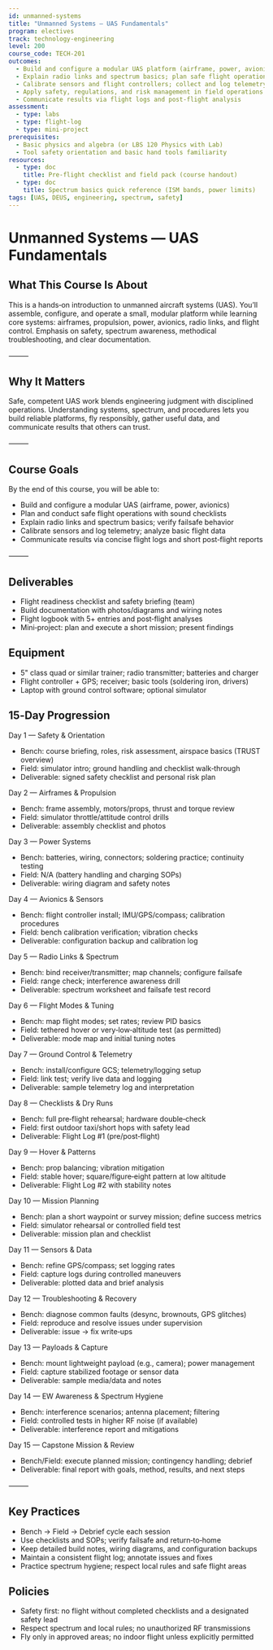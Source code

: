 ```yaml
---
id: unmanned-systems
title: "Unmanned Systems — UAS Fundamentals"
program: electives
track: technology-engineering
level: 200
course_code: TECH-201
outcomes:
  - Build and configure a modular UAS platform (airframe, power, avionics)
  - Explain radio links and spectrum basics; plan safe flight operations
  - Calibrate sensors and flight controllers; collect and log telemetry
  - Apply safety, regulations, and risk management in field operations
  - Communicate results via flight logs and post‑flight analysis
assessment:
  - type: labs
  - type: flight-log
  - type: mini-project
prerequisites:
  - Basic physics and algebra (or LBS 120 Physics with Lab)
  - Tool safety orientation and basic hand tools familiarity
resources:
  - type: doc
    title: Pre‑flight checklist and field pack (course handout)
  - type: doc
    title: Spectrum basics quick reference (ISM bands, power limits)
tags: [UAS, DEUS, engineering, spectrum, safety]
---
```


# Unmanned Systems — UAS Fundamentals

## What This Course Is About
This is a hands‑on introduction to unmanned aircraft systems (UAS). You’ll assemble, configure, and operate a small, modular platform while learning core systems: airframes, propulsion, power, avionics, radio links, and flight control. Emphasis on safety, spectrum awareness, methodical troubleshooting, and clear documentation.

⸻

## Why It Matters
Safe, competent UAS work blends engineering judgment with disciplined operations. Understanding systems, spectrum, and procedures lets you build reliable platforms, fly responsibly, gather useful data, and communicate results that others can trust.

⸻

## Course Goals
By the end of this course, you will be able to:
- Build and configure a modular UAS (airframe, power, avionics)
- Plan and conduct safe flight operations with sound checklists
- Explain radio links and spectrum basics; verify failsafe behavior
- Calibrate sensors and log telemetry; analyze basic flight data
- Communicate results via concise flight logs and short post‑flight reports

⸻

## Deliverables
- Flight readiness checklist and safety briefing (team)
- Build documentation with photos/diagrams and wiring notes
- Flight logbook with 5+ entries and post‑flight analyses
- Mini‑project: plan and execute a short mission; present findings

## Equipment
- 5" class quad or similar trainer; radio transmitter; batteries and charger
- Flight controller + GPS; receiver; basic tools (soldering iron, drivers)
- Laptop with ground control software; optional simulator

## 15‑Day Progression
Day 1 — Safety & Orientation
- Bench: course briefing, roles, risk assessment, airspace basics (TRUST overview)
- Field: simulator intro; ground handling and checklist walk‑through
- Deliverable: signed safety checklist and personal risk plan

Day 2 — Airframes & Propulsion
- Bench: frame assembly, motors/props, thrust and torque review
- Field: simulator throttle/attitude control drills
- Deliverable: assembly checklist and photos

Day 3 — Power Systems
- Bench: batteries, wiring, connectors; soldering practice; continuity testing
- Field: N/A (battery handling and charging SOPs)
- Deliverable: wiring diagram and safety notes

Day 4 — Avionics & Sensors
- Bench: flight controller install; IMU/GPS/compass; calibration procedures
- Field: bench calibration verification; vibration checks
- Deliverable: configuration backup and calibration log

Day 5 — Radio Links & Spectrum
- Bench: bind receiver/transmitter; map channels; configure failsafe
- Field: range check; interference awareness drill
- Deliverable: spectrum worksheet and failsafe test record

Day 6 — Flight Modes & Tuning
- Bench: map flight modes; set rates; review PID basics
- Field: tethered hover or very‑low‑altitude test (as permitted)
- Deliverable: mode map and initial tuning notes

Day 7 — Ground Control & Telemetry
- Bench: install/configure GCS; telemetry/logging setup
- Field: link test; verify live data and logging
- Deliverable: sample telemetry log and interpretation

Day 8 — Checklists & Dry Runs
- Bench: full pre‑flight rehearsal; hardware double‑check
- Field: first outdoor taxi/short hops with safety lead
- Deliverable: Flight Log #1 (pre/post‑flight)

Day 9 — Hover & Patterns
- Bench: prop balancing; vibration mitigation
- Field: stable hover; square/figure‑eight pattern at low altitude
- Deliverable: Flight Log #2 with stability notes

Day 10 — Mission Planning
- Bench: plan a short waypoint or survey mission; define success metrics
- Field: simulator rehearsal or controlled field test
- Deliverable: mission plan and checklist

Day 11 — Sensors & Data
- Bench: refine GPS/compass; set logging rates
- Field: capture logs during controlled maneuvers
- Deliverable: plotted data and brief analysis

Day 12 — Troubleshooting & Recovery
- Bench: diagnose common faults (desync, brownouts, GPS glitches)
- Field: reproduce and resolve issues under supervision
- Deliverable: issue → fix write‑ups

Day 13 — Payloads & Capture
- Bench: mount lightweight payload (e.g., camera); power management
- Field: capture stabilized footage or sensor data
- Deliverable: sample media/data and notes

Day 14 — EW Awareness & Spectrum Hygiene
- Bench: interference scenarios; antenna placement; filtering
- Field: controlled tests in higher RF noise (if available)
- Deliverable: interference report and mitigations

Day 15 — Capstone Mission & Review
- Bench/Field: execute planned mission; contingency handling; debrief
- Deliverable: final report with goals, method, results, and next steps

⸻

## Key Practices
- Bench → Field → Debrief cycle each session
- Use checklists and SOPs; verify failsafe and return‑to‑home
- Keep detailed build notes, wiring diagrams, and configuration backups
- Maintain a consistent flight log; annotate issues and fixes
- Practice spectrum hygiene; respect local rules and safe flight areas

## Policies
- Safety first: no flight without completed checklists and a designated safety lead
- Respect spectrum and local rules; no unauthorized RF transmissions
- Fly only in approved areas; no indoor flight unless explicitly permitted
 
